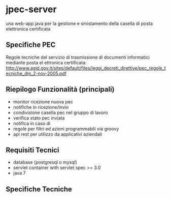 # jpec-server
una web-app java per la gestione e smistamento della casella di posta elettronica certificata

## Specifiche PEC
Regole tecniche del servizio di trasmissione di documenti informatici mediante posta el ettronica certificata: 
http://www.agid.gov.it/sites/default/files/leggi_decreti_direttive/pec_regole_tecniche_dm_2-nov-2005.pdf

## Riepilogo Funzionalità (principali)
- monitor ricezione nuova pec
- notifiche in ricezione/invio
- condivisione casella pec nel gruppo di lavoro
- verifica stato pec inviata
- notifica in caso di
- regole per filtri ed azioni programmabili via groovy
- api rest per utilizzo da applicativi aziendali

## Requisiti Tecnici
- database (postgresql o mysql)
- servlet container with servlet spec >= 3.0
- java 7

## Specifiche Tecniche
